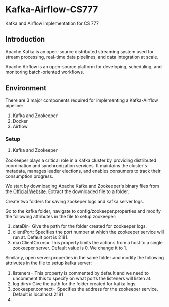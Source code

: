 # Kafka-Airflow-CS777
Kafka and Airflow implementation for CS 777

## Introduction
Apache Kafka is an open-source distributed streaming system used for stream processing, real-time data pipelines, and data integration at scale. 

Apache Airflow is an open-source platform for developing, scheduling, and monitoring batch-oriented workflows.

## Environment
There are 3 major components required for implementing a Kafka-Airflow pipeline:
1. Kafka and Zookeeper
2. Docker
3. Airflow

### Setup
1. Kafka and Zookeeper

ZooKeeper plays a critical role in a Kafka cluster by providing distributed coordination and synchronization services. It maintains the cluster's metadata, manages leader elections, and enables consumers to track their consumption progress.

We start by downloading Apache Kafka and Zookeeper's binary files from the [Official Website](https://kafka.apache.org/downloads).
Extract the downloaded file to a folder.

Create two folders for saving zookeper logs and kafka server logs.

Go to the kafka folder, navigate to config/zookeeper.properties and modify the following attributes in the file to setup zookeeper:
1. dataDir= Give the path for the folder created for zookeeper logs.
2. clientPort: Specifies the port number at which the zookeeper service will run at. Default port is 2181.
3. maxClientCnxns= This property limits the actions from a host to a single zookeeper server. Default value is 0. We change it to 1.

   

Similarly, open server.properties in the same folder and modify the following attrivutes in the file to setup kafka server:
1. listeners= This property is commented by default and we need to uncomment this to specify on what ports the listeners will listen at.
2. log.dirs= Give the path for the folder created for kafka logs.
3. zookeeper.connect= Specifies the address for the zookeeper service. Default is localhost:2181
4. 
